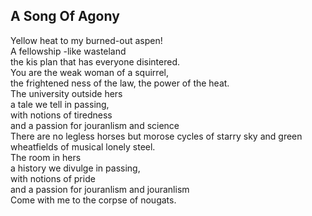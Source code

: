 A Song Of Agony
---------------
Yellow heat to my burned-out aspen!  
A fellowship -like wasteland  
the kis plan that has everyone disintered.  
You are the weak woman of a squirrel,  
the frightened ness of the law, the power of the heat.  
The university outside hers  
a tale we tell in passing,  
with notions of tiredness  
and a passion for jouranlism and science  
There are no legless horses but morose cycles of starry sky and green  
wheatfields of musical lonely steel.  
The room in hers  
a history we divulge in passing,  
with notions of pride  
and a passion for jouranlism and jouranlism  
Come with me to the corpse of nougats.  
